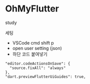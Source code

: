 # OhMyFlutter
study


세팅
- VSCode cmd shift p
- open user setting (json)
- 하단 코드 붙여넣기

```
"editor.codeActionsOnSave": {
  "source.fixAll": "always"
},
"dart.previewFlutterUiGuides": true,
```
